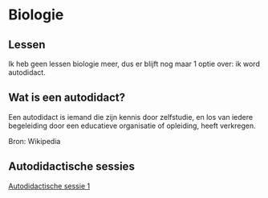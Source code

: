 # Biologie

## Lessen

Ik heb geen lessen biologie meer, dus er blijft nog maar 1 optie over: ik word autodidact.

## Wat is een autodidact?

Een autodidact is iemand die zijn kennis door zelfstudie, en los van iedere begeleiding door een educatieve organisatie of opleiding, heeft verkregen.

Bron: Wikipedia

## Autodidactische sessies

[Autodidactische sessie 1](./sessie1)